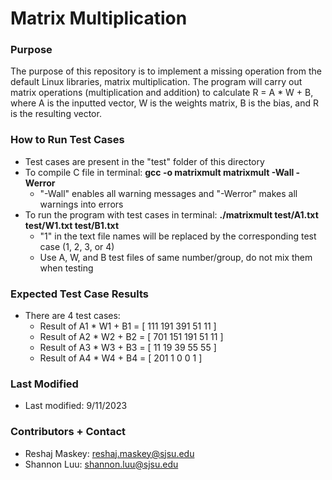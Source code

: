 # Matrix Multiplication #

### Purpose ###

The purpose of this repository is to implement a missing operation from the default Linux libraries, matrix multiplication. The program will carry out matrix operations (multiplication and addition) to calculate R = A * W + B, where A is the inputted vector, W is the weights matrix, B is the bias, and R is the resulting vector.

### How to Run Test Cases ###

* Test cases are present in the "test" folder of this directory
* To compile C file in terminal: **gcc -o matrixmult matrixmult -Wall -Werror**
    * "-Wall" enables all warning messages and "-Werror" makes all warnings into errors
* To run the program with test cases in terminal: **./matrixmult test/A1.txt test/W1.txt test/B1.txt**
    * "1" in the text file names will be replaced by the corresponding test case (1, 2, 3, or 4)
    * Use A, W, and B test files of same number/group, do not mix them when testing

### Expected Test Case Results ###

* There are 4 test cases:
    * Result of A1 * W1 + B1 = \[ 111  191  391  51  11 \]
    * Result of A2 * W2 + B2 = \[ 701  151  191  51  11 \]
    * Result of A3 * W3 + B3 = \[ 11  19  39  55  55 \]
    * Result of A4 * W4 + B4 = \[ 201  1  0  0  1 \]

### Last Modified ###

* Last modified: 9/11/2023

### Contributors + Contact ###

* Reshaj Maskey: reshaj.maskey@sjsu.edu
* Shannon Luu: shannon.luu@sjsu.edu